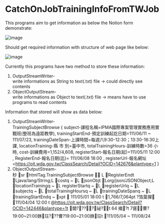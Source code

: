 # CatchOnJobTrainingInfoFromTWJob
<p>This programs aim to get information as below the Notion form demonstrate: </p>

![image](https://user-images.githubusercontent.com/88480246/161496676-2b421b8f-a354-48ae-9c0a-e33b03adb3be.png)

<p>Should get required information with structure of web page like below:</p>

![image](https://user-images.githubusercontent.com/88480246/161496419-2240e681-878f-454e-83f3-3f94c6b99307.png)



Currently this programs have two method to store these information:
1. OutputStreamWriter-<br>
write informations as String to text(.txt) file -> could directly see contents
2. ObjectOutputStream-<br>
write informations as Object to text(.txt) file -> means have to use programs to read contents 

Information that stored will show as data below: 
1. OutputStreamWriter-<br>
TrainingSubjectBrowse {
	subject-課程名稱=IPMA國際專案管理實務應用實戰班(整班為遠距教學), 
	trainingStartEnd-預定訓練起訖日期=111/06/11 ~ 111/07/23, 
	trainingDateSpan-上課時間=每週六9:30-12:30；13:30-16:30上課, 
	locationTraining-縣 市 別=臺中市, 
	totalTrainingHours-訓練時數=36 小時, 
	cost-訓練費用=1,152/4,608, 
	registerStart-報名日期(起)=111/05/11 12:00 , 
	RegisterEnd-報名日期(迄)= 111/06/08 18:00 , 
	registerUrl-報名網址=https://ojt.wda.gov.tw/ClassSearch/Detail?OCID=142676&plantype=1
}
2. ObjectOutputStream-<br>
秒 sr htmlTag.TrainingSubjectBrowse        
L RegisterEndt Ljava/lang/String;L costq ~ L jsonObjt Lorg/json/JSONObject;L locationTrainingq ~ L 
registerStartq ~ L registerUrlq ~ L subjectq ~ L totalTrainingHoursq ~ L trainingDateSpanq ~ L trainingStartEndq ~ xpt  111/05/01 18:00 t 1,766/7,064pt 	?箔葉撣 111/04/04 12:00 t @https://ojt.wda.gov.tw/ClassSearch/Detail?OCID=142446&plantype=1t 閫????祕?t 	64 撠?t 7瘥曹?19:00~21:00銝玨???曹?19:00~21:00銝玨t 111/05/04 ~ 111/08/24


